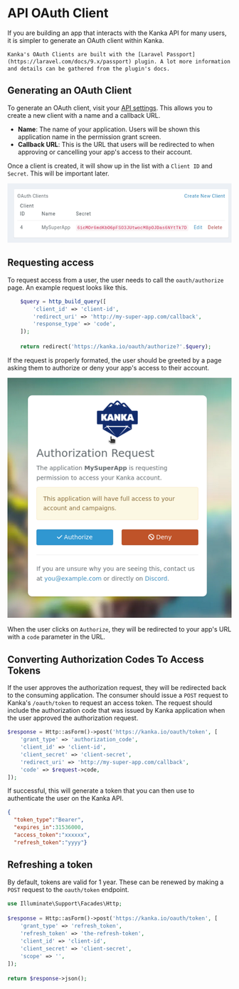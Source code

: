 # API OAuth Client

If you are building an app that interacts with the Kanka API for many users, it is simpler to generate an OAuth client within Kanka.


```{admonition} Warning
Kanka's OAuth Clients are built with the [Laravel Passport](https://laravel.com/docs/9.x/passport) plugin. A lot more information and details can be gathered from the plugin's docs.
```

## Generating an OAuth Client

To generate an OAuth client, visit your [API settings](https://app.kanka.io/settings/api?clients=1). This allows you to create a new client with a name and a callback URL.

* **Name**: The name of your application. Users will be shown this application name in the permission grant screen.
* **Callback URL**: This is the URL that users will be redirected to when approving or cancelling your app's access to their account.

Once a client is created, it will show up in the list with a `Client ID` and `Secret`. This will be important later.

![Client setup](setup.png)

## Requesting access

To request access from a user, the user needs to call the `oauth/authorize` page. An example request looks like this.

```php
    $query = http_build_query([
        'client_id' => 'client-id',
        'redirect_uri' => 'http://my-super-app.com/callback',
        'response_type' => 'code',
    ]);
 
    return redirect('https://kanka.io/oauth/authorize?'.$query);
```

If the request is properly formated, the user should be greeted by a page asking them to authorize or deny your app's access to their account.

![User permission grant](grant.png)

When the user clicks on `Authorize`, they will be redirected to your app's URL with a `code` parameter in the URL.

## Converting Authorization Codes To Access Tokens

If the user approves the authorization request, they will be redirected back to the consuming application. The consumer should issue a `POST` request to Kanka's `/oauth/token` to request an access token. The request should include the authorization code that was issued by Kanka application when the user approved the authorization request.

```php
$response = Http::asForm()->post('https://kanka.io/oauth/token', [
    'grant_type' => 'authorization_code',
    'client_id' => 'client-id',
    'client_secret' => 'client-secret',
    'redirect_uri' => 'http://my-super-app.com/callback',
    'code' => $request->code,
]);
```
If successful, this will generate a token that you can then use to authenticate the user on the Kanka API.

```json
{
  "token_type":"Bearer",
  "expires_in":31536000,
  "access_token":"xxxxxx",
  "refresh_token":"yyyy"}
```

## Refreshing a token

By default, tokens are valid for 1 year. These can be renewed by making a `POST` request to the `oauth/token` endpoint.

```php
use Illuminate\Support\Facades\Http;

$response = Http::asForm()->post('https://kanka.io/oauth/token', [
    'grant_type' => 'refresh_token',
    'refresh_token' => 'the-refresh-token',
    'client_id' => 'client-id',
    'client_secret' => 'client-secret',
    'scope' => '',
]);

return $response->json();
```